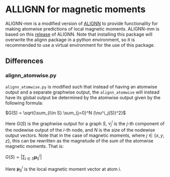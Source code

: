# ALLIGNN for magnetic moments

ALIGNN-mm is a modified version of [ALIGNN](https://github.com/usnistgov/alignn) to provide functionality for making 
atomwise predictions of local magnetic moments. ALIGNN-mm is based on this [release](https://github.com/usnistgov/alignn/tree/v2024.1.14) of ALIGNN.
Note that installing this package will overwrite the alignn package in a python environment, so it is recommended to use a
virtual environment for the use of this package.

## Differences

### alignn_atomwise.py

`alignn_atomwise.py` is modified such that instead of having an atomwise output and a separate graphwise output, the `alignn_atomwise`
will instead have its global output be determined by the atomwise output given by the following formula:

$G(S) = \sqrt{\sum_{i\in S} \sum_{j=0}^N (\nu^i_j(S))^2}$

Here $G(S)$ is the graphwise output for a graph $S$, $\nu_j^i$ is the $j$-th component of the nodewise output of the $i$-th node,
and $N$ is the size of the nodewise output vectors. Note that in the case of magnetic moments, where $j \in \{x,y,z\}$, this
can be rewritten as the magnetude of the sum of the atomwise magnetic moments. That is:

$G(S) = |\sum_{i\in S} \boldsymbol{\mu}_S^i|$

Here $\boldsymbol{\mu}_S^i$ is the local magnetic moment vector at atom $i$.